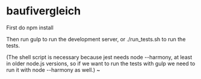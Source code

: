 # baufivergleich

First do
  npm install

Then run
  gulp
to run the development server, or
  ./run_tests.sh
to run the tests.

(The shell script is necessary because jest needs node --harmony, at
least in older node.js versions, so if we want to run the tests with
gulp we need to run it with node --harmony as well.)
~                                                          
